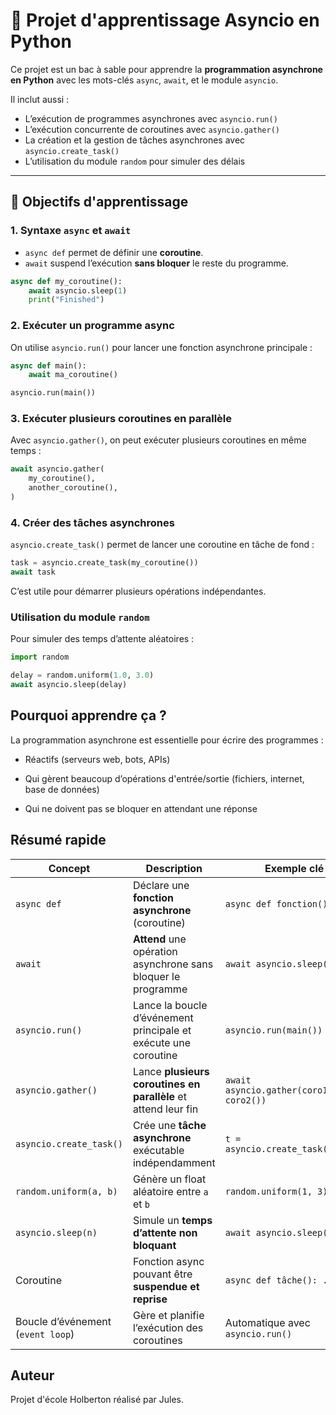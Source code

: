# 🚀 Projet d'apprentissage Asyncio en Python

Ce projet est un bac à sable pour apprendre la **programmation asynchrone en Python** avec les mots-clés `async`, `await`, et le module `asyncio`.

Il inclut aussi :
- L’exécution de programmes asynchrones avec `asyncio.run()`
- L’exécution concurrente de coroutines avec `asyncio.gather()`
- La création et la gestion de tâches asynchrones avec `asyncio.create_task()`
- L’utilisation du module `random` pour simuler des délais

---

## 📘 Objectifs d'apprentissage

### 1. Syntaxe `async` et `await`

- `async def` permet de définir une **coroutine**.
- `await` suspend l’exécution **sans bloquer** le reste du programme.

```python
async def my_coroutine():
    await asyncio.sleep(1)
    print("Finished")
```
### 2. Exécuter un programme async

On utilise `asyncio.run()` pour lancer une fonction asynchrone principale :

```python
async def main():
    await ma_coroutine()

asyncio.run(main())
```

### 3. Exécuter plusieurs coroutines en parallèle

Avec `asyncio.gather()`, on peut exécuter plusieurs coroutines en même temps :

```python
await asyncio.gather(
    my_coroutine(),
    another_coroutine(),
)
```

### 4. Créer des tâches asynchrones

`asyncio.create_task()` permet de lancer une coroutine en tâche de fond :

```python
task = asyncio.create_task(my_coroutine())
await task
```
C’est utile pour démarrer plusieurs opérations indépendantes.

### Utilisation du module `random`

Pour simuler des temps d’attente aléatoires :

```python
import random

delay = random.uniform(1.0, 3.0)
await asyncio.sleep(delay)
```

## Pourquoi apprendre ça ?

La programmation asynchrone est essentielle pour écrire des programmes :

- Réactifs (serveurs web, bots, APIs)

- Qui gèrent beaucoup d’opérations d'entrée/sortie (fichiers, internet, base de données)

- Qui ne doivent pas se bloquer en attendant une réponse

## Résumé rapide

| Concept                           | Description                                                     | Exemple clé                              |
| --------------------------------- | --------------------------------------------------------------- | ---------------------------------------- |
| `async def`                       | Déclare une **fonction asynchrone** (coroutine)                 | `async def fonction():`                  |
| `await`                           | **Attend** une opération asynchrone sans bloquer le programme   | `await asyncio.sleep(1)`                 |
| `asyncio.run()`                   | Lance la boucle d’événement principale et exécute une coroutine | `asyncio.run(main())`                    |
| `asyncio.gather()`                | Lance **plusieurs coroutines en parallèle** et attend leur fin  | `await asyncio.gather(coro1(), coro2())` |
| `asyncio.create_task()`           | Crée une **tâche asynchrone** exécutable indépendamment         | `t = asyncio.create_task(coro())`        |
| `random.uniform(a, b)`            | Génère un float aléatoire entre `a` et `b`                      | `random.uniform(1, 3)`                   |
| `asyncio.sleep(n)`                | Simule un **temps d’attente non bloquant**                      | `await asyncio.sleep(2)`                 |
| Coroutine                         | Fonction async pouvant être **suspendue et reprise**            | `async def tâche(): ...`                 |
| Boucle d’événement (`event loop`) | Gère et planifie l’exécution des coroutines                     | Automatique avec `asyncio.run()`         |

## Auteur

Projet d'école Holberton réalisé par Jules.
